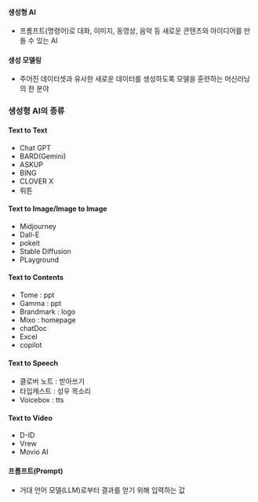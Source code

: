 #### 생성형 AI
- 프롬프트(명령어)로 대화, 이미지, 동영상, 음악 등 새로운 콘텐츠와 아이디어를 만들 수 있는 AI

#### 생성 모델링
- 주어진 데이터셋과 유사한 새로운 데이터를 생성하도록 모델을 훈련하는 머신러닝의 한 분야

### 생성형 AI의 종류
#### Text to Text
- Chat GPT
- BARD(Gemini)
- ASKUP
- BING
- CLOVER X
- 뤼튼

#### Text to Image/Image to Image
- Midjourney
- Dall-E
- pokeit
- Stable Diffusion
- PLayground

#### Text to Contents
- Tome : ppt
- Gamma : ppt
- Brandmark : logo
- Mixo : homepage
- chatDoc
- Excel
- copilot

#### Text to Speech
- 클로버 노트 : 받아쓰기
- 타입캐스트 : 성우 목소리
- Voicebox : tts

#### Text to Video
- D-ID
- Vrew
- Movio AI

#### 프롬프트(Prompt)
- 거대 언어 모델(LLM)로부터 결과를 얻기 위해 입력하는 값
